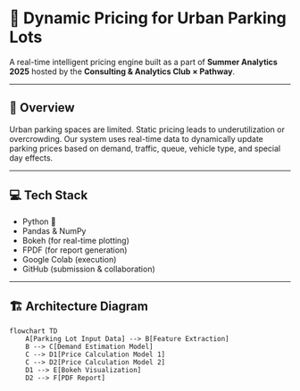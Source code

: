 # 🚗 Dynamic Pricing for Urban Parking Lots

A real-time intelligent pricing engine built as a part of **Summer Analytics 2025** hosted by the **Consulting & Analytics Club × Pathway**.

---

## 📌 Overview

Urban parking spaces are limited. Static pricing leads to underutilization or overcrowding. Our system uses real-time data to dynamically update parking prices based on demand, traffic, queue, vehicle type, and special day effects.

---

## 💻 Tech Stack

- Python 🐍  
- Pandas & NumPy  
- Bokeh (for real-time plotting)  
- FPDF (for report generation)  
- Google Colab (execution)  
- GitHub (submission & collaboration)  

---

## 🏗️ Architecture Diagram

```mermaid
flowchart TD
    A[Parking Lot Input Data] --> B[Feature Extraction]
    B --> C[Demand Estimation Model]
    C --> D1[Price Calculation Model 1]
    C --> D2[Price Calculation Model 2]
    D1 --> E[Bokeh Visualization]
    D2 --> F[PDF Report]
